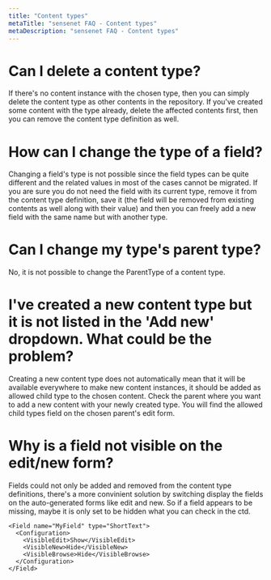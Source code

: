 ```yaml
---
title: "Content types"
metaTitle: "sensenet FAQ - Content types"
metaDescription: "sensenet FAQ - Content types"
---
```


# Can I delete a content type?

If there's no content instance with the chosen type, then you can simply delete the content type as other contents in the repository. If you've created some content with the type already, delete the affected contents first, then you can remove the content type definition as well.

# How can I change the type of a field?

Changing a field's type is not possible since the field types can be quite different and the related values in most of the cases cannot be migrated. If you are sure you do not need the field with its current type, remove it from the content type definition, save it (the field will be removed from existing contents as well along with their value) and then you can freely add a new field with the same name but with another type.

# Can I change my type's parent type?

No, it is not possible to change the ParentType of a content type.

# I've created a new content type but it is not listed in the 'Add new' dropdown. What could be the problem?

Creating a new content type does not automatically mean that it will be available everywhere to make new content instances, it should be added as allowed child type to the chosen content. Check the parent where you want to add a new content with your newly created type. You will find the allowed child types field on the chosen parent's edit form.

# Why is a field not visible on the edit/new form?

Fields could not only be added and removed from the content type definitions, there's a more convinient solution by switching display the fields on the auto-generated forms like edit and new. So if a field appears to be missing, maybe it is only set to be hidden what you can check in the ctd.

```
<Field name="MyField" type="ShortText">
  <Configuration>
    <VisibleEdit>Show</VisibleEdit>
    <VisibleNew>Hide</VisibleNew>
    <VisibleBrowse>Hide</VisibleBrowse>
  </Configuration>
</Field>
```
